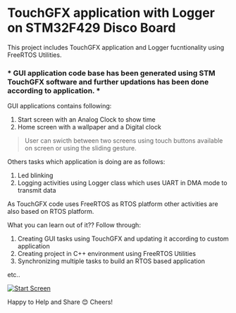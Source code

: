 
# TouchGFX application with Logger on STM32F429 Disco Board

This project includes TouchGFX application and Logger fucntionality using FreeRTOS Utilities.

### * GUI application code base has been generated using STM TouchGFX software and further updations has been done according to application. *

GUI applications contains following:
1. Start screen with an Analog Clock to show time
2. Home screen with a wallpaper and a Digital clock

> User can swicth between two screens using touch buttons available on screen or using the sliding gesture.

Others tasks which application is doing are as follows:
1. Led blinking
2. Logging activities using Logger class which uses UART in DMA mode to transmit data


As TouchGFX code uses FreeRTOS as RTOS platform other activities are also based on RTOS platform.


What you can learn out of it?? Follow through:
1. Creating GUI tasks using TouchGFX and updating it according to custom application
2. Creating project in C++ environment using FreeRTOS Utilities
3. Synchronizing multiple tasks to build an RTOS based application

etc..


[![Start Screen](https://github.com/embeddedcrab/STM32F429_Disco/blob/master/0.jpg)](https://github.com/embeddedcrab/STM32F429_Disco/blob/master/VID_20200609_124605.mp4)


Happy to Help and Share 😊
Cheers!
